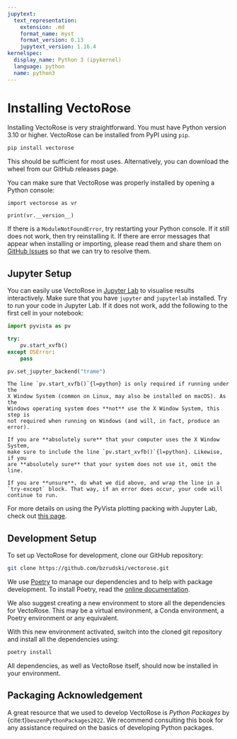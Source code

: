 ```yaml
---
jupytext:
  text_representation:
    extension: .md
    format_name: myst
    format_version: 0.13
    jupytext_version: 1.16.4
kernelspec:
  display_name: Python 3 (ipykernel)
  language: python
  name: python3
---
```

# Installing VectoRose

Installing VectoRose is very straightforward. You must have Python version
3.10 or higher. VectoRose can be installed from PyPI using `pip`.

```bash
pip install vectorose
```

This should be sufficient for most uses. Alternatively, you can download
the wheel from our GitHub releases page.

You can make sure that VectoRose was properly installed by opening a Python
console:

```{code-cell} ipython3
import vectorose as vr

print(vr.__version__)
```

If there is a `ModuleNotFoundError`, try restarting your Python console. If
it still does not work, then try reinstalling it. If there are error
messages that appear when installing or importing, please read them and
share them on [GitHub Issues](https://github.com/bzrudski/vectorose/issues)
so that we can try to resolve them.

## Jupyter Setup

You can easily use VectoRose in [Jupyter Lab](https://jupyter.org/) to
visualise results interactively. Make sure that you have `jupyter` and
`jupyterlab` installed. Try to run your code in Jupyter Lab. If it does not
work, add the following to the first cell in your notebook:

```python
import pyvista as pv

try:
    pv.start_xvfb()
except OSError:
    pass

pv.set_jupyter_backend("trame")
```

```{attention}
The line `pv.start_xvfb()`{l=python} is only required if running under the
X Window System (common on Linux, may also be installed on macOS). As the 
Windows operating system does **not** use the X Window System, this step is
not required when running on Windows (and will, in fact, produce an error).

If you are **absolutely sure** that your computer uses the X Window System,
make sure to include the line `pv.start_xvfb()`{l=python}. Likewise, if you
are **absolutely sure** that your system does not use it, omit the line.

If you are **unsure**, do what we did above, and wrap the line in a
`try-except` block. That way, if an error does occur, your code will
continue to run.
```

For more details on using the PyVista plotting packing with Jupyter Lab,
check out [this page](https://docs.pyvista.org/user-guide/jupyter/).

## Development Setup

To set up VectoRose for development, clone our GitHub repository:

```bash
git clone https://github.com/bzrudski/vectorose.git
```

We use [Poetry](https://python-poetry.org/) to manage our dependencies and
to help with package development. To install Poetry, read the [online
documentation](https://python-poetry.org/docs/#installation).

We also suggest creating a new environment to store all the dependencies
for VectoRose. This may be a virtual environment, a Conda environment, a
Poetry environment or any equivalent.

With this new environment activated, switch into the cloned git repository
and install all the dependencies using:

```bash
poetry install
```

All dependencies, as well as VectoRose itself, should now be installed in
your environment.

## Packaging Acknowledgement

A great resource that we used to develop VectoRose is *Python Packages* by
{cite:t}`beuzenPythonPackages2022`. We recommend consulting this book for
any assistance required on the basics of developing Python packages.
